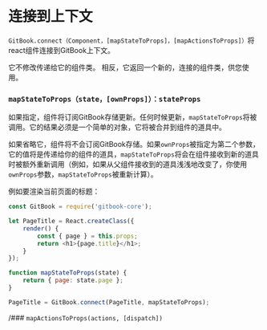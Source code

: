 # 连接到上下文

`GitBook.connect（Component，[mapStateToProps]，[mapActionsToProps]）`将react组件连接到GitBook上下文。

它不修改传递给它的组件类。
相反，它返回一个新的，连接的组件类，供您使用。

### `mapStateToProps（state，[ownProps]）：stateProps`

如果指定，组件将订阅GitBook存储更新。任何时候更新，`mapStateToProps`将被调用。它的结果必须是一个简单的对象，它将被合并到组件的道具中。

如果省略它，组件将不会订阅GitBook存储。如果`ownProps`被指定为第二个参数，它的值将是传递给你的组件的道具，`mapStateToProps`将会在组件接收到新的道具时被额外重新调用（例如，如果从父组件接收到的道具浅浅地改变了，你使用`ownProps`参数，`mapStateToProps`被重新计算）。

例如要渲染当前页面的标题：

```js
const GitBook = require('gitbook-core');

let PageTitle = React.createClass({
    render() {
        const { page } = this.props;
        return <h1>{page.title}</h1>;
    }
});

function mapStateToProps(state) {
    return { page: state.page };
}

PageTitle = GitBook.connect(PageTitle, mapStateToProps);
```

/### `mapActionsToProps(actions, [dispatch])`


